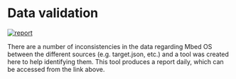 # Data validation

[![report](https://img.shields.io/badge/report-data%20inconsistencies-orange)](https://mbed-target.s3.eu-west-2.amazonaws.com/validation/index.html)

There are a number of inconsistencies in the data regarding Mbed OS between the different sources (e.g. target.json, etc.) and a tool was created here to help identifying them. This tool produces a report daily, which can be accessed from the link above.